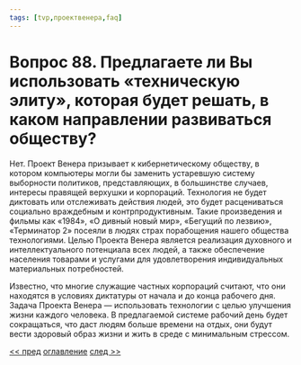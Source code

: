 ```yaml
---
tags: [tvp,проектвенера,faq]
---
```

# Вопрос 88. Предлагаете ли Вы использовать «техническую элиту», которая будет решать, в каком направлении развиваться обществу?

Нет. Проект Венера призывает к кибернетическому обществу, в котором компьютеры могли бы заменить устаревшую систему выборности политиков, представляющих, в большинстве случаев, интересы правящей верхушки и корпораций. Технология не будет диктовать или отслеживать действия людей, это будет расцениваться социально враждебным и контрпродуктивным. Такие произведения и фильмы как «1984», «О дивный новый мир», «Бегущий по лезвию», «Терминатор 2» посеяли в людях страх порабощения нашего общества технологиями. Целью Проекта Венера является реализация духовного и интеллектуального потенциала всех людей, а также обеспечение населения товарами и услугами для удовлетворения индивидуальных материальных потребностей.

Известно, что многие служащие частных корпораций считают, что они находятся в условиях диктатуры от начала и до конца рабочего дня. Задача Проекта Венера — использовать технологии с целью улучшения жизни каждого человека. В предлагаемой системе рабочий день будет сокращаться, что даст людям больше времени на отдых, они будут вести здоровый образ жизни и жить в среде с минимальным стрессом.

[<< пред](Вопрос%2087.%20Не%20технологии%20ли%20приносят%20людям%20вред%20и%20являются%20причиной%20многих%20наших%20проблем.md) [оглавление](FAQ%20%D0%BF%D0%BE%20%D0%BF%D1%80%D0%BE%D0%B5%D0%BA%D1%82%D1%83%20%C2%AB%D0%92%D0%B5%D0%BD%D0%B5%D1%80%D0%B0%C2%BB.md) [след >>](Вопрос%2089.%20Каким%20образом%20будет%20решена%20проблема%20чрезмерности%20(скажем,%20если%20человек%20или%20группа%20людей%20пожелают%20больше,%20чем%20доступно).md)
